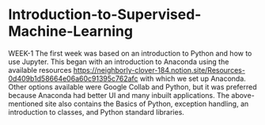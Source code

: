# Introduction-to-Supervised-Machine-Learning
WEEK-1 
The first week was based on an introduction to Python and how to use Jupyter. This began with an introduction to Anaconda using the available resources 
https://neighborly-clover-184.notion.site/Resources-0d409b1d58664e06a60c91395c762afc with which we set up Anaconda. Other options available were Google Collab and Python, but it was preferred because Anaconda had better UI and many inbuilt applications.
The above-mentioned site also contains the Basics of Python, exception handling, an introduction to classes, and Python standard libraries.
